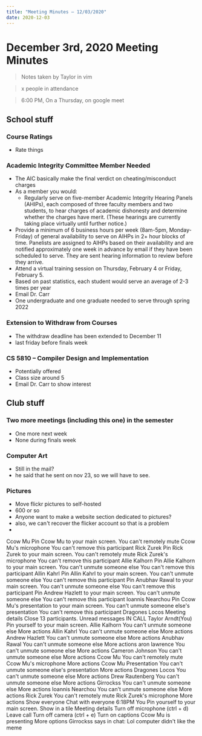 ```yaml
---
title: "Meeting Minutes – 12/03/2020"
date: 2020-12-03
---
```

# December 3rd, 2020 Meeting Minutes
> Notes taken by Taylor in vim

> x people in attendance

> 6:00 PM, On a Thursday,   on google meet

## School stuff

### Course Ratings
- Rate things


### Academic Integrity Committee Member Needed
- The AIC basically make the final verdict on cheating/misconduct charges
- As a member you would:
	- Regularly serve on five-member Academic Integrity Hearing Panels (AHIPs), each composed of three faculty members and two students, to hear charges of academic dishonesty and determine whether the charges have merit.  (These hearings are currently taking place virtually until further notice.)
- Provide a minimum of 6 business hours per week (8am-5pm, Monday-Friday) of general availability to serve on AIHPs in 2+ hour blocks of time.  Panelists are assigned to AIHPs based on their availability and are notified approximately one week in advance by email if they have been scheduled to serve.  They are sent hearing information to review before they arrive.
- Attend a virtual training session on Thursday, February 4 or Friday, February 5.
- Based on past statistics, each student would serve an average of 2-3 times per year
- Email Dr. Carr
- One undergraduate and one graduate needed to serve through spring 2022

### Extension to Withdraw from Courses
- The withdraw deadline has been extended to December 11
- last friday before finals week

### CS 5810 – Compiler Design and Implementation
- Potentially offered
- Class size around 5
- Email Dr. Carr to show interest

## Club stuff

### Two more meetings (including this one) in the semester
- One more next week
- None during finals week


### Computer Art
- Still in the mail?
- he said that he sent on nov 23, so we will have to see.

### Pictures
- Move flickr pictures to self-hosted
- 600 or so
- Anyone want to make a website section dedicated to pictures?
- also, we can't recover the flicker account so that is a problem
- 


Ccow Mu
Pin Ccow Mu to your main screen.
You can't remotely mute Ccow Mu's microphone
You can't remove this participant
Rick Zurek
Pin Rick Zurek to your main screen.
You can't remotely mute Rick Zurek's microphone
You can't remove this participant
Allie Kalhorn
Pin Allie Kalhorn to your main screen.
You can't unmute someone else
You can't remove this participant
Allin Kahrl
Pin Allin Kahrl to your main screen.
You can't unmute someone else
You can't remove this participant
Pin Anubhav Rawal to your main screen.
You can't unmute someone else
You can't remove this participant
Pin Andrew Hazlett to your main screen.
You can't unmute someone else
You can't remove this participant
Ioannis Nearchou
Pin Ccow Mu's presentation to your main screen.
You can't unmute someone else's presentation
You can't remove this participant
Dragones Locos
Meeting details
Close
13 participants.
Unread messages
IN CALL
Taylor Arndt(You)
Pin yourself to your main screen.
Allie Kalhorn
You can't unmute someone else
More actions
Allin Kahrl
You can't unmute someone else
More actions
Andrew Hazlett
You can't unmute someone else
More actions
Anubhav Rawal
You can't unmute someone else
More actions
aron lawrence
You can't unmute someone else
More actions
Cameron Johnson
You can't unmute someone else
More actions
Ccow Mu
You can't remotely mute Ccow Mu's microphone
More actions
Ccow Mu
Presentation
You can't unmute someone else's presentation
More actions
Dragones Locos
You can't unmute someone else
More actions
Drew Rautenberg
You can't unmute someone else
More actions
Girrockss
You can't unmute someone else
More actions
Ioannis Nearchou
You can't unmute someone else
More actions
Rick Zurek
You can't remotely mute Rick Zurek's microphone
More actions
Show everyone
Chat with everyone
6:18PM
You
Pin yourself to your main screen.
Show in a tile
Meeting details
Turn off microphone (ctrl + d)
Leave call
Turn off camera (ctrl + e)
Turn on captions
Ccow Mu is presenting
More options
Girrockss says in chat: Lol computer didn't like the meme